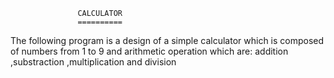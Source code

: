                    CALCULATOR 
                   ==========
The following program is a design of a simple calculator which is composed of numbers from 1 to 9 and 
arithmetic operation which are: addition ,substraction ,multiplication and division 
